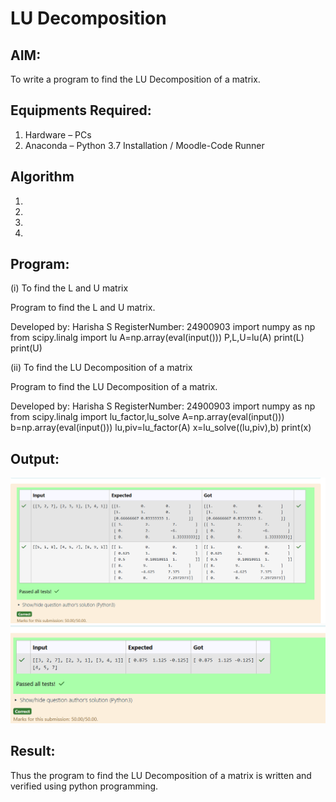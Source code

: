 # LU Decomposition 

## AIM:
To write a program to find the LU Decomposition of a matrix.

## Equipments Required:
1. Hardware – PCs
2. Anaconda – Python 3.7 Installation / Moodle-Code Runner

## Algorithm
1. 
2. 
3. 
4. 

## Program:
(i) To find the L and U matrix

Program to find the L and U matrix.

Developed by: Harisha S
RegisterNumber: 24900903
import numpy as np
from scipy.linalg import lu
A=np.array(eval(input()))
P,L,U=lu(A)
print(L)
print(U)

(ii) To find the LU Decomposition of a matrix

Program to find the LU Decomposition of a matrix.

Developed by: Harisha S
RegisterNumber: 24900903
import numpy as np
from scipy.linalg import lu_factor,lu_solve
A=np.array(eval(input()))
b=np.array(eval(input()))
lu,piv=lu_factor(A)
x=lu_solve((lu,piv),b)
print(x)


## Output:
![1](m5a.png)
![2](m5b.png)


## Result:
Thus the program to find the LU Decomposition of a matrix is written and verified using python programming.

